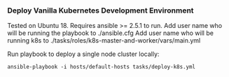 ### Deploy Vanilla Kubernetes Development Environment

Tested on Ubuntu 18.
Requires ansible >= 2.5.1 to run.
Add user name who will be running the playbook to ./ansible.cfg
Add user name who will be running k8s to ./tasks/roles/k8s-master-and-worker/vars/main.yml

Run playbook to deploy a single node cluster locally:
```
ansible-playbook -i hosts/default-hosts tasks/deploy-k8s.yml
```
